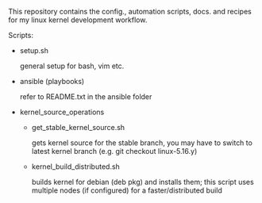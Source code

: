 This repository contains the config., automation scripts, docs. and recipes for
my linux kernel development workflow.

Scripts:

- setup.sh

	general setup for bash, vim etc.

- ansible (playbooks)

	refer to README.txt in the ansible folder

- kernel_source_operations

	- get_stable_kernel_source.sh

		gets kernel source for the stable branch, you may have to switch to latest
		kernel branch (e.g. git checkout linux-5.16.y)

	- kernel_build_distributed.sh

		builds kernel for debian (deb pkg) and installs them; this script uses
		multiple nodes (if configured) for a faster/distributed build

